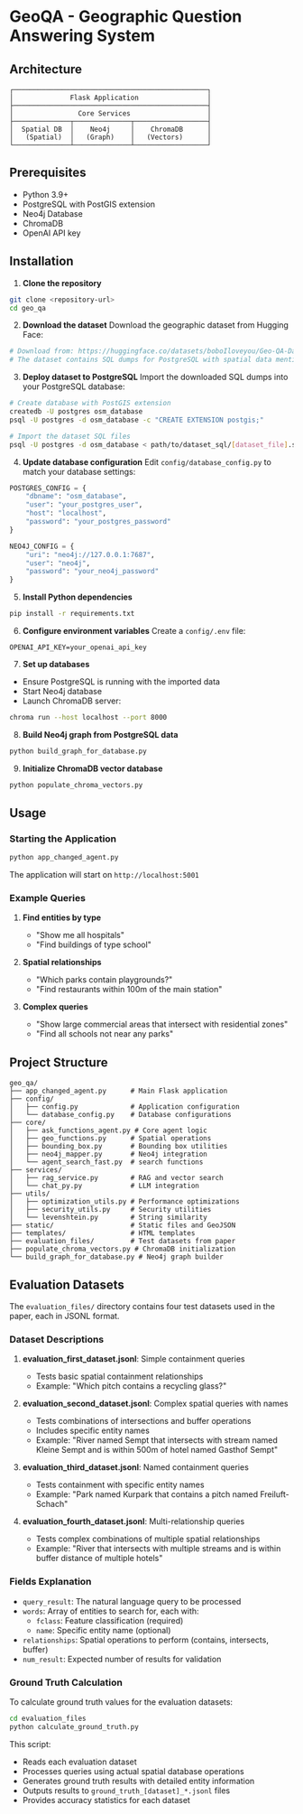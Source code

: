 # GeoQA - Geographic Question Answering System

## Architecture

```
┌────────────────────────────────────────────────┐
│              Flask Application                 │
├────────────────────────────────────────────────┤
│                Core Services                   │
├──────────────┬──────────────┬──────────────────┤
│  Spatial DB  │    Neo4j     │    ChromaDB      │
│   (Spatial)  │   (Graph)    │   (Vectors)      │
└──────────────┴──────────────┴──────────────────┘
```

## Prerequisites

- Python 3.9+
- PostgreSQL with PostGIS extension
- Neo4j Database
- ChromaDB
- OpenAI API key

## Installation

1. **Clone the repository**
```bash
git clone <repository-url>
cd geo_qa
```

2. **Download the dataset**
Download the geographic dataset from Hugging Face:
```bash
# Download from: https://huggingface.co/datasets/boboIloveyou/Geo-QA-Dataset/tree/main/dataset_sql
# The dataset contains SQL dumps for PostgreSQL with spatial data mentioned in paper
```

3. **Deploy dataset to PostgreSQL**
Import the downloaded SQL dumps into your PostgreSQL database:
```bash
# Create database with PostGIS extension
createdb -U postgres osm_database
psql -U postgres -d osm_database -c "CREATE EXTENSION postgis;"

# Import the dataset SQL files
psql -U postgres -d osm_database < path/to/dataset_sql/[dataset_file].sql
```

4. **Update database configuration**
Edit `config/database_config.py` to match your database settings:
```python
POSTGRES_CONFIG = {
    "dbname": "osm_database",
    "user": "your_postgres_user",
    "host": "localhost",
    "password": "your_postgres_password"
}

NEO4J_CONFIG = {
    "uri": "neo4j://127.0.0.1:7687",
    "user": "neo4j",
    "password": "your_neo4j_password"
}
```

5. **Install Python dependencies**
```bash
pip install -r requirements.txt
```

6. **Configure environment variables**
Create a `config/.env` file:
```env
OPENAI_API_KEY=your_openai_api_key
```

7. **Set up databases**
- Ensure PostgreSQL is running with the imported data
- Start Neo4j database
- Launch ChromaDB server:
```bash
chroma run --host localhost --port 8000
```

8. **Build Neo4j graph from PostgreSQL data**
```bash
python build_graph_for_database.py
```

9. **Initialize ChromaDB vector database**
```bash
python populate_chroma_vectors.py
```

## Usage

### Starting the Application

```bash
python app_changed_agent.py
```

The application will start on `http://localhost:5001`

### Example Queries

1. **Find entities by type**
   - "Show me all hospitals"
   - "Find buildings of type school"

2. **Spatial relationships**
   - "Which parks contain playgrounds?"
   - "Find restaurants within 100m of the main station"

3. **Complex queries**
   - "Show large commercial areas that intersect with residential zones"
   - "Find all schools not near any parks"

## Project Structure

```
geo_qa/
├── app_changed_agent.py      # Main Flask application
├── config/
│   ├── config.py             # Application configuration
│   └── database_config.py    # Database configurations
├── core/
│   ├── ask_functions_agent.py # Core agent logic
│   ├── geo_functions.py      # Spatial operations
│   ├── bounding_box.py       # Bounding box utilities
│   ├── neo4j_mapper.py       # Neo4j integration
│   └── agent_search_fast.py  # search functions
├── services/
│   ├── rag_service.py        # RAG and vector search
│   └── chat_py.py            # LLM integration
├── utils/
│   ├── optimization_utils.py # Performance optimizations
│   ├── security_utils.py     # Security utilities
│   └── levenshtein.py        # String similarity
├── static/                   # Static files and GeoJSON
├── templates/                # HTML templates
├── evaluation_files/         # Test datasets from paper
├── populate_chroma_vectors.py # ChromaDB initialization
└── build_graph_for_database.py # Neo4j graph builder
```

## Evaluation Datasets

The `evaluation_files/` directory contains four test datasets used in the paper, each in JSONL format.


### Dataset Descriptions

1. **evaluation_first_dataset.jsonl**: Simple containment queries
   - Tests basic spatial containment relationships
   - Example: "Which pitch contains a recycling glass?"

2. **evaluation_second_dataset.jsonl**: Complex spatial queries with names
   - Tests combinations of intersections and buffer operations
   - Includes specific entity names
   - Example: "River named Sempt that intersects with stream named Kleine Sempt and is within 500m of hotel named Gasthof Sempt"

3. **evaluation_third_dataset.jsonl**: Named containment queries
   - Tests containment with specific entity names
   - Example: "Park named Kurpark that contains a pitch named Freiluft-Schach"

4. **evaluation_fourth_dataset.jsonl**: Multi-relationship queries
   - Tests complex combinations of multiple spatial relationships
   - Example: "River that intersects with multiple streams and is within buffer distance of multiple hotels"

### Fields Explanation
- `query_result`: The natural language query to be processed
- `words`: Array of entities to search for, each with:
  - `fclass`: Feature classification (required)
  - `name`: Specific entity name (optional)
- `relationships`: Spatial operations to perform (contains, intersects, buffer)
- `num_result`: Expected number of results for validation

### Ground Truth Calculation
To calculate ground truth values for the evaluation datasets:

```bash
cd evaluation_files
python calculate_ground_truth.py
```

This script:
- Reads each evaluation dataset
- Processes queries using actual spatial database operations
- Generates ground truth results with detailed entity information
- Outputs results to `ground_truth_[dataset]_*.jsonl` files
- Provides accuracy statistics for each dataset
